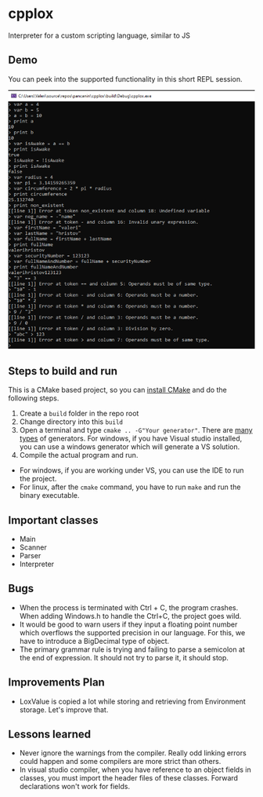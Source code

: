 # cpplox

Interpreter for a custom scripting language, similar to JS

## Demo

You can peek into the supported functionality in this short REPL session.

![demo_repl](https://github.com/pancanin/cpplox/blob/main/demo_2022_12_8.PNG)


## Steps to build and run

This is a CMake based project, so you can [install CMake](https://cmake.org/install/) and do the following steps.

1. Create a `build` folder in the repo root
2. Change directory into this `build`
3. Open a terminal and type `cmake .. -G"Your generator"`. There are [many types](https://cmake.org/cmake/help/latest/manual/cmake-generators.7.html) of generators. For windows, if you have Visual studio installed, you can use a windows generator which will generate a VS solution.
4. Compile the actual program and run.
-  For windows, if you are working under VS, you can use the IDE to run the project.
- For linux, after the `cmake` command, you have to run `make` and run the binary executable.


## Important classes

- Main
- Scanner
- Parser
- Interpreter

## Bugs

- When the process is terminated with Ctrl + C, the program crashes. When adding Windows.h to handle the Ctrl+C, the project goes wild.
- It would be good to warn users if they input a floating point number which overflows the supported precision in our language. For this, we have to introduce a BigDecimal
type of object.
- The primary grammar rule is trying and failing to parse a semicolon at the end of expression.
It should not try to parse it, it should stop.

## Improvements Plan

- LoxValue is copied a lot while storing and retrieving from Environment storage. Let's improve that.


## Lessons learned

- Never ignore the warnings from the compiler. Really odd linking errors could happen and some compilers are more strict than others.
- In visual studio compiler, when you have reference to an object fields in classes, you must import the header files of these classes. Forward declarations won't work for fields.